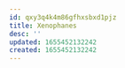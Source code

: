 ```yaml
---
id: qxy3q4k4m86gfhxsbxd1pjz
title: Xenophanes
desc: ''
updated: 1655452132242
created: 1655452132242
---
```


